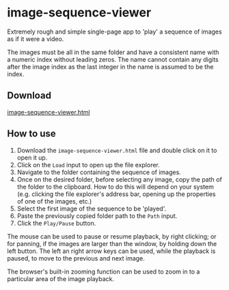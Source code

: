 # image-sequence-viewer
Extremely rough and simple single-page app to 'play' a sequence of images as if it were a video.

The images must be all in the same folder and have a consistent name with a numeric index without leading zeros. The name cannot contain any digits after the image index as the last integer in the name is assumed to be the index.

## Download

[image-sequence-viewer.html](https://github.com/JaumeRibas/image-sequence-viewer/releases/download/v1.0.0/image-sequence-viewer.html)

## How to use

1. Download the `image-sequence-viewer.html` file and double click on it to open it up.
2. Click on the `Load` input to open up the file explorer.
3. Navigate to the folder containing the sequence of images.
4. Once on the desired folder, before selecting any image, copy the path of the folder to the clipboard. How to do this will depend on your system (e.g. clicking the file explorer's address bar, opening up the properties of one of the images, etc.)
5. Select the first image of the sequence to be 'played'.
6. Paste the previously copied folder path to the `Path` input.
7. Click the `Play/Pause` button.

The mouse can be used to pause or resume playback, by right clicking; or for panning, if the images are larger than the window, by holding down the left button.
The left an right arrow keys can be used, while the playback is paused, to move to the previous and next image.

The browser's built-in zooming function can be used to zoom in to a particular area of the image playback.
